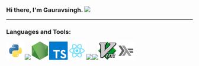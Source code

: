 ### Hi there, I'm Gauravsingh. <img src="https://raw.githubusercontent.com/MartinHeinz/MartinHeinz/master/wave.gif" width="30px" />

<hr>

### Languages and Tools:

<a href="https://python.org"><img height="50" src="https://raw.githubusercontent.com/github/explore/80688e429a7d4ef2fca1e82350fe8e3517d3494d/topics/python/python.png"><a href="https://rust-lang.org/" /><img height="50" src="https://www.pngjoy.com/pngl/308/5810784_rust-logo-rust-programming-language-logo-transparent-png.png"></a><a href="https://nodejs.org" /><img height="50" src="https://raw.githubusercontent.com/github/explore/80688e429a7d4ef2fca1e82350fe8e3517d3494d/topics/nodejs/nodejs.png"><a href="https://www.typescriptlang.org/"/><img height="50" src="https://raw.githubusercontent.com/github/explore/80688e429a7d4ef2fca1e82350fe8e3517d3494d/topics/typescript/typescript.png"><a href="https://reactjs.org/"><img height="50" src="https://raw.githubusercontent.com/github/explore/80688e429a7d4ef2fca1e82350fe8e3517d3494d/topics/react/react.png"><a href="https://nextjs.org"/><img height="50" src="https://assets.vercel.com/image/upload/v1607554385/repositories/next-js/next-logo.png"><a href="https://www.mongodb.com/"/><img height="50" src="https://www.logolynx.com/images/logolynx/f4/f436442c17fa509c78e28aa28c76b923.png" /><a href="https://www.vim.org/" /><img height="50" src="https://raw.githubusercontent.com/github/explore/80688e429a7d4ef2fca1e82350fe8e3517d3494d/topics/vim/vim.png"><a href="https://www.haskell.org/"><img height="50" src="https://raw.githubusercontent.com/github/explore/80688e429a7d4ef2fca1e82350fe8e3517d3494d/topics/haskell/haskell.png"></a>
